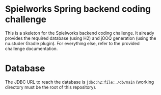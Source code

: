 # Spielworks Spring backend coding challenge

This is a skeleton for the Spielworks backend coding challenge. It already provides the required
database (using H2) and jOOQ generation (using the nu.studer Gradle plugin). For everything else,
refer to the provided challenge documentation.

# Database

The JDBC URL to reach the database is `jdbc:h2:file:./db/main` (working directory must be the root
of this repository).
